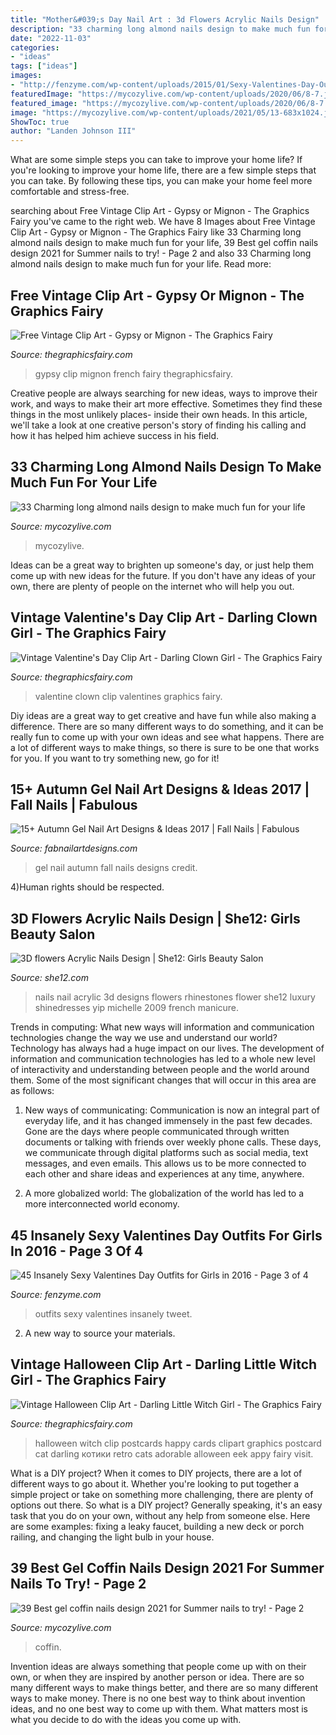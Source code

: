 ```yaml
---
title: "Mother&#039;s Day Nail Art : 3d Flowers Acrylic Nails Design"
description: "33 charming long almond nails design to make much fun for your life"
date: "2022-11-03"
categories:
- "ideas"
tags: ["ideas"]
images:
- "http://fenzyme.com/wp-content/uploads/2015/01/Sexy-Valentines-Day-Outfits-for-Girls58.jpg"
featuredImage: "https://mycozylive.com/wp-content/uploads/2020/06/8-7.jpg"
featured_image: "https://mycozylive.com/wp-content/uploads/2020/06/8-7.jpg"
image: "https://mycozylive.com/wp-content/uploads/2021/05/13-683x1024.jpg"
ShowToc: true
author: "Landen Johnson III"
---
```



What are some simple steps you can take to improve your home life?
If you're looking to improve your home life, there are a few simple steps that you can take. By following these tips, you can make your home feel more comfortable and stress-free.

	

		
searching about Free Vintage Clip Art - Gypsy or Mignon - The Graphics Fairy you've came to the right web. We have 8 Images about Free Vintage Clip Art - Gypsy or Mignon - The Graphics Fairy like 33 Charming long almond nails design to make much fun for your life, 39 Best gel coffin nails design 2021 for Summer nails to try! - Page 2 and also 33 Charming long almond nails design to make much fun for your life. Read more:
		
    
## Free Vintage Clip Art - Gypsy Or Mignon - The Graphics Fairy

<img loading=lazy src="https://thegraphicsfairy.com/wp-content/uploads/2013/05/1agypsygfairy004.jpg" onerror="this.onerror=null;this.src='https://tse1.mm.bing.net/th?id=OIP.OHQJvFot2w_PXdBcamTikwHaL8&amp;pid=15.1';" alt="Free Vintage Clip Art - Gypsy or Mignon - The Graphics Fairy">

_Source: thegraphicsfairy.com_

>gypsy clip mignon french fairy thegraphicsfairy. 

	

Creative people are always searching for new ideas, ways to improve their work, and ways to make their art more effective. Sometimes they find these things in the most unlikely places- inside their own heads. In this article, we'll take a look at one creative person's story of finding his calling and how it has helped him achieve success in his field.

    
## 33 Charming Long Almond Nails Design To Make Much Fun For Your Life

<img loading=lazy src="https://mycozylive.com/wp-content/uploads/2020/06/8-7.jpg" onerror="this.onerror=null;this.src='https://tse3.mm.bing.net/th?id=OIP.LnmXFoOWvn1RzSKIMQU66gHaLI&amp;pid=15.1';" alt="33 Charming long almond nails design to make much fun for your life">

_Source: mycozylive.com_

>mycozylive. 

	

Ideas can be a great way to brighten up someone's day, or just help them come up with new ideas for the future. If you don't have any ideas of your own, there are plenty of people on the internet who will help you out.

    
## Vintage Valentine&#039;s Day Clip Art - Darling Clown Girl - The Graphics Fairy

<img loading=lazy src="https://thegraphicsfairy.com/wp-content/uploads/2013/05/valentine-clown-graphicsfairy011b.jpg" onerror="this.onerror=null;this.src='https://tse1.mm.bing.net/th?id=OIP.vCwNwfc1HWreK4Qewaft_QAAAA&amp;pid=15.1';" alt="Vintage Valentine&#039;s Day Clip Art - Darling Clown Girl - The Graphics Fairy">

_Source: thegraphicsfairy.com_

>valentine clown clip valentines graphics fairy. 

	

Diy ideas are a great way to get creative and have fun while also making a difference. There are so many different ways to do something, and it can be really fun to come up with your own ideas and see what happens. There are a lot of different ways to make things, so there is sure to be one that works for you. If you want to try something new, go for it!

    
## 15+ Autumn Gel Nail Art Designs &amp; Ideas 2017 | Fall Nails | Fabulous

<img loading=lazy src="http://fabnailartdesigns.com/wp-content/uploads/2017/06/15-Autumn-Gel-Nail-Art-Designs-Ideas-2017-Fall-Nails-17.jpg" onerror="this.onerror=null;this.src='https://tse1.mm.bing.net/th?id=OIP.h8nVBayYj0l8lf23hMCR3QHaJ4&amp;pid=15.1';" alt="15+ Autumn Gel Nail Art Designs &amp; Ideas 2017 | Fall Nails | Fabulous">

_Source: fabnailartdesigns.com_

>gel nail autumn fall nails designs credit. 

	

4)Human rights should be respected.

    
## 3D Flowers Acrylic Nails Design | She12: Girls Beauty Salon

<img loading=lazy src="http://she12.com/uploads/2012/07/3D-flowers-Acrylic-Nails-Design.jpg" onerror="this.onerror=null;this.src='https://tse1.mm.bing.net/th?id=OIP.BYcc5gFbXqAfzgE73FK4bwHaJ3&amp;pid=15.1';" alt="3D flowers Acrylic Nails Design | She12: Girls Beauty Salon">

_Source: she12.com_

>nails nail acrylic 3d designs flowers rhinestones flower she12 luxury shinedresses yip michelle 2009 french manicure. 

	

Trends in computing: What new ways will information and communication technologies change the way we use and understand our world?
Technology has always had a huge impact on our lives. The development of information and communication technologies has led to a whole new level of interactivity and understanding between people and the world around them. Some of the most significant changes that will occur in this area are as follows:
1) New ways of communicating: Communication is now an integral part of everyday life, and it has changed immensely in the past few decades. Gone are the days where people communicated through written documents or talking with friends over weekly phone calls. These days, we communicate through digital platforms such as social media, text messages, and even emails. This allows us to be more connected to each other and share ideas and experiences at any time, anywhere.

2) A more globalized world: The globalization of the world has led to a more interconnected world economy.

    
## 45 Insanely Sexy Valentines Day Outfits For Girls In 2016 - Page 3 Of 4

<img loading=lazy src="http://fenzyme.com/wp-content/uploads/2015/01/Sexy-Valentines-Day-Outfits-for-Girls58.jpg" onerror="this.onerror=null;this.src='https://tse3.mm.bing.net/th?id=OIP.pKUcoUXmqgQjeoyQEQZtjQHaLd&amp;pid=15.1';" alt="45 Insanely Sexy Valentines Day Outfits for Girls in 2016 - Page 3 of 4">

_Source: fenzyme.com_

>outfits sexy valentines insanely tweet. 

	

2. A new way to source your materials.

    
## Vintage Halloween Clip Art - Darling Little Witch Girl - The Graphics Fairy

<img loading=lazy src="https://thegraphicsfairy.com/wp-content/uploads/2011/10/halloween+lil+witch+vintage+image+graphicsfairy3.jpg" onerror="this.onerror=null;this.src='https://tse4.mm.bing.net/th?id=OIP.plmrX1KS079SDalE2GtbMQHaLc&amp;pid=15.1';" alt="Vintage Halloween Clip Art - Darling Little Witch Girl - The Graphics Fairy">

_Source: thegraphicsfairy.com_

>halloween witch clip postcards happy cards clipart graphics postcard cat darling котики retro cats adorable alloween eek appy fairy visit. 

	

What is a DIY project?
When it comes to DIY projects, there are a lot of different ways to go about it. Whether you're looking to put together a simple project or take on something more challenging, there are plenty of options out there. So what is a DIY project? Generally speaking, it's an easy task that you do on your own, without any help from someone else. Here are some examples: fixing a leaky faucet, building a new deck or porch railing, and changing the light bulb in your house.

    
## 39 Best Gel Coffin Nails Design 2021 For Summer Nails To Try! - Page 2

<img loading=lazy src="https://mycozylive.com/wp-content/uploads/2021/05/13-683x1024.jpg" onerror="this.onerror=null;this.src='https://tse2.mm.bing.net/th?id=OIP.dzt52vdBR__bazcKQzpPxgHaLG&amp;pid=15.1';" alt="39 Best gel coffin nails design 2021 for Summer nails to try! - Page 2">

_Source: mycozylive.com_

>coffin. 

	

Invention ideas are always something that people come up with on their own, or when they are inspired by another person or idea. There are so many different ways to make things better, and there are so many different ways to make money. There is no one best way to think about invention ideas, and no one best way to come up with them. What matters most is what you decide to do with the ideas you come up with.

